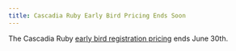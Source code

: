 ```yaml
---
title: Cascadia Ruby Early Bird Pricing Ends Soon
---
```


The Cascadia Ruby [early bird registration pricing][reg] ends June 30th.

[reg]: https://ti.to/cascadiaruby/2014
